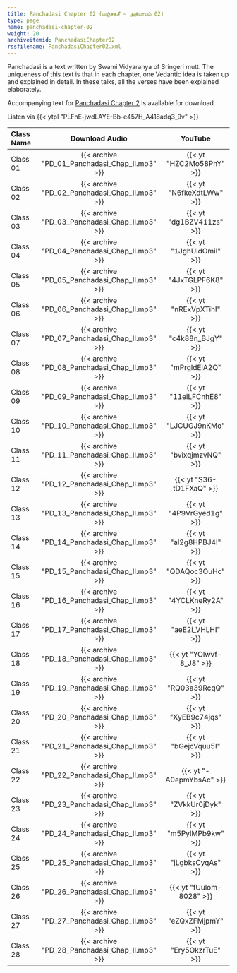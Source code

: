 ```yaml
---
title: Panchadasi Chapter 02 (பஞ்சதசீ – அத்யாயம் 02)
type: page
name: panchadasi-chapter-02
weight: 20
archiveitemid: PanchadasiChapter02
rssfilename: PanchadasiChapter02.xml
---
```


Panchadasi is a text written by Swami Vidyaranya of Sringeri mutt. The uniqueness of this text is that in each chapter, one Vedantic idea is taken up and explained in detail. In these talks, all the verses have been explained elaborately.

Accompanying text for [Panchadasi Chapter 2](https://archive.org/download/Panchadasi/Panchadasi_Chapter_02.pdf) is available for download.

Listen via {{< ytpl "PLFhE-jwdLAYE-Bb-e457H_A418adq3_9v" >}}

Class Name | Download Audio | YouTube
:---|:---:|:---:
Class 01 | {{< archive "PD_01_Panchadasi_Chap_II.mp3" >}} | {{< yt "HZC2Mo58PhY" >}}
Class 02 | {{< archive "PD_02_Panchadasi_Chap_II.mp3" >}} | {{< yt "N6fkeXdtLWw" >}}
Class 03 | {{< archive "PD_03_Panchadasi_Chap_II.mp3" >}} | {{< yt "dg1BZV411zs" >}}
Class 04 | {{< archive "PD_04_Panchadasi_Chap_II.mp3" >}} | {{< yt "1JghUldOmiI" >}}
Class 05 | {{< archive "PD_05_Panchadasi_Chap_II.mp3" >}} | {{< yt "4JxTGLPF6K8" >}}
Class 06 | {{< archive "PD_06_Panchadasi_Chap_II.mp3" >}} | {{< yt "nRExVpXTihI" >}}
Class 07 | {{< archive "PD_07_Panchadasi_Chap_II.mp3" >}} | {{< yt "c4k88n_BJgY" >}}
Class 08 | {{< archive "PD_08_Panchadasi_Chap_II.mp3" >}} | {{< yt "mPrgldEiA2Q" >}}
Class 09 | {{< archive "PD_09_Panchadasi_Chap_II.mp3" >}} | {{< yt "11eiLFCnhE8" >}}
Class 10 | {{< archive "PD_10_Panchadasi_Chap_II.mp3" >}} | {{< yt "LJCUGJ9nKMo" >}}
Class 11 | {{< archive "PD_11_Panchadasi_Chap_II.mp3" >}} | {{< yt "bvixqjmzvNQ" >}}
Class 12 | {{< archive "PD_12_Panchadasi_Chap_II.mp3" >}} | {{< yt "S36-tD1FXaQ" >}}
Class 13 | {{< archive "PD_13_Panchadasi_Chap_II.mp3" >}} | {{< yt "4P9VrGyed1g" >}}
Class 14 | {{< archive "PD_14_Panchadasi_Chap_II.mp3" >}} | {{< yt "al2g8HPBJ4I" >}}
Class 15 | {{< archive "PD_15_Panchadasi_Chap_II.mp3" >}} | {{< yt "QDAQoc3OuHc" >}}
Class 16 | {{< archive "PD_16_Panchadasi_Chap_II.mp3" >}} | {{< yt "4YCLKneRy2A" >}}
Class 17 | {{< archive "PD_17_Panchadasi_Chap_II.mp3" >}} | {{< yt "aeE2i_VHLHI" >}}
Class 18 | {{< archive "PD_18_Panchadasi_Chap_II.mp3" >}} | {{< yt "YOlwvf-8_J8" >}}
Class 19 | {{< archive "PD_19_Panchadasi_Chap_II.mp3" >}} | {{< yt "RQ03a39RcqQ" >}}
Class 20 | {{< archive "PD_20_Panchadasi_Chap_II.mp3" >}} | {{< yt "XyEB9c74jqs" >}}
Class 21 | {{< archive "PD_21_Panchadasi_Chap_II.mp3" >}} | {{< yt "bGejcVquu5I" >}}
Class 22 | {{< archive "PD_22_Panchadasi_Chap_II.mp3" >}} | {{< yt "-A0epmYbsAc" >}}
Class 23 | {{< archive "PD_23_Panchadasi_Chap_II.mp3" >}} | {{< yt "ZVkkUr0jDyk" >}}
Class 24 | {{< archive "PD_24_Panchadasi_Chap_II.mp3" >}} | {{< yt "m5PylMPb9kw" >}}
Class 25 | {{< archive "PD_25_Panchadasi_Chap_II.mp3" >}} | {{< yt "jLgbksCyqAs" >}}
Class 26 | {{< archive "PD_26_Panchadasi_Chap_II.mp3" >}} | {{< yt "fUulom-8028" >}}
Class 27 | {{< archive "PD_27_Panchadasi_Chap_II.mp3" >}} | {{< yt "eZQxZFMjpmY" >}}
Class 28 | {{< archive "PD_28_Panchadasi_Chap_II.mp3" >}} | {{< yt "Ery5OkzrTuE" >}}
